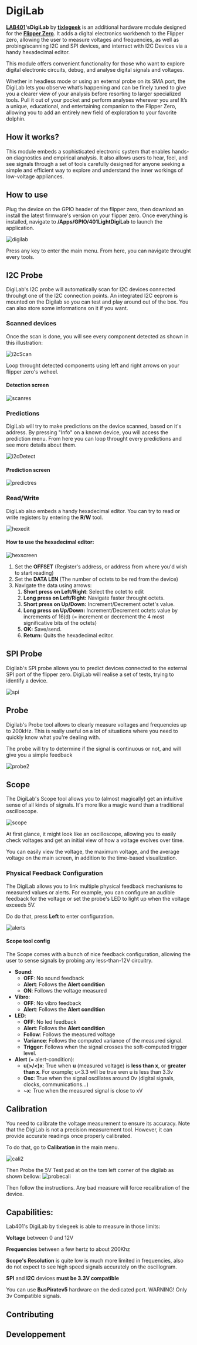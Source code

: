 # DigiLab

**[LAB401](https://lab401.com)'sDigiLab** by **[tixlegeek](https://cyberpunk.company)** is an additional hardware module designed for the **[Flipper Zero](https://flipperzero.one/)**. It adds a digital electronics workbench to the Flipper zero, allowing the user to measure voltages and frequencies, as well as probing/scanning I2C and SPI devices, and interract with I2C Devices via a handy hexadecimal editor.

This module offers convenient functionality for those who want to explore digital electronic circuits, debug, and analyse digital signals and voltages.

Whether in headless mode or using an external probe on its SMA port, the DigiLab lets you observe what’s happening and can be finely tuned to give you a clearer view of your analysis before resorting to larger specialized tools. Pull it out of your pocket and perform analyses wherever you are! It’s a unique, educational, and entertaining companion to the Flipper Zero, allowing you to add an entirely new field of exploration to your favorite dolphin.



## How it works?

This module embeds a sophisticated electronic system that enables hands-on diagnostics and empirical analysis. It also allows users to hear, feel, and see signals through a set of tools carefully designed for anyone seeking a simple and efficient way to explore and understand the inner workings of low-voltage appliances.



## How to use

Plug the device on the GPIO header of the flipper zero, then download an install the latest firmware's version on your flipper zero. 
Once everything is installed, navigate to **/Apps/GPIO/401LightDigiLab** to launch the application.

![digilab](./README.assets/digilab.gif)

Press any key to enter the main menu. From here, you can navigate throught every tools.

## I2C Probe

DigiLab's I2C probe will automatically scan for I2C devices connected throuhgt one of the I2C connection points. An integrated I2C eeprom is mounted on the Digilab so you can test and play around out of the box. You can also store some informations on it if you want.

### Scanned devices

Once the scan is done, you will see every component detected as shown in this illustration:

![i2cScan](./README.assets/i2cScan.gif)

Loop throught detected components using left and right arrows on your flipper zero's weheel.

#### Detection screen

![scanres](./README.assets/scanres.png)

### Predictions

DigiLab will try to make predictions on the device scanned, based on it's address. By pressing "Info" on a known device, you will access the prediction menu. From here you can loop throught every predictions and see more details about them.

![i2cDetect](./README.assets/i2cDetect.gif)

#### Prediction screen

![predictres](./README.assets/predictres.png)

### Read/Write

DigiLab also embeds a handy hexadecimal editor. You can try to read or write registers by entering the **R/W** tool.

![hexedit](./README.assets/hexedit.gif)

#### How to use the hexadecimal editor:

![hexscreen](./README.assets/hexscreen.png)

1. Set the **OFFSET** (Register's address, or address from where you'd wish to start reading)
2. Set the **DATA LEN** (The number of octets to be red from the device)
3. Navigate the data using arrows:
   1. **Short press on Left/Right**: Select the octet to edit
   2. **Long press on Left/Right:** Navigate faster throught octets.
   3. **Short press on Up/Down:** Increment/Decrement octet's value.
   4. **Long press on Up/Down:** Increment/Decrement octets value by increments of 16(d) (= increment or decrement the 4 most significative bits of the octets)
   5. **OK:** Save/send.
   6. **Return:** Quits the hexadecimal editor.

## SPI Probe

Digilab's SPI probe allows you to predict devices connected to the external SPI port of the flipper zero. DigiLab will realise a set of tests, trying to identify a device.

![spi](./README.assets/spi.gif)

## Probe

Digilab's Probe tool allows to clearly measure voltages and frequencies up to 200kHz. This is really useful on a lot of situations where you need to quickly know what you're dealing with.

The probe will try to determine if the signal is continuous or not, and will give you a simple feedback

![probe2](./README.assets/probe2.gif)

## Scope

The DigiLab's Scope tool allows you to (almost magically) get an intuitive sense of all kinds of signals. It's more like a magic wand than a traditional oscilloscope.

![scope](./README.assets/scope.gif)

At first glance, it might look like an oscilloscope, allowing you to easily check voltages and get an initial view of how a voltage evolves over time. 

You can easily view the voltage, the maximum voltage, and the average voltage on the main screen, in addition to the time-based visualization.

### Physical Feedback Configuration

The DigiLab allows you to link multiple physical feedback mechanisms to measured values or alerts. For example, you can configure an audible feedback for the voltage or set the probe's LED to light up when the voltage exceeds 5V.

Do do that, press **Left** to enter configuration.

![alerts](./README.assets/alerts.gif)

#### Scope tool config

The Scope comes with a bunch of nice feedback configuration, allowing the user to sense signals by probing any less-than-12V circuitry.

- **Sound**:
  - **OFF**: No sound feedback
  - **Alert**: Follows the **Alert condition**
  - **ON**: Follows the voltage measured
- **Vibro**:
  - **OFF**: No vibro feedback
  - **Alert**: Follows the **Alert condition**
- **LED**:
  - **OFF**: No led feedback
  - **Alert**: Follows the **Alert condition**
  - **Follow**: Follows the measured voltage
  - **Variance**: Follows the computed variance of the measured signal.
  - **Trigger**: Follows when the signal crosses the soft-computed trigger level.
- **Alert** (= alert-condition):
  - **u(>/<)x**: True when **u** (measured voltage) is **less than x**, or **greater than x**. For example; u<3.3 will be true wen u is less than 3.3v
  - **Osc**: True when the signal oscillates around 0v (digital signals, clocks, communications...)
  - **~x**: True when the measured signal is close to xV



## Calibration

You need to calibrate the voltage measurement to ensure its accuracy. Note that the DigiLab is not a precision measurement tool. However, it can provide accurate readings once properly calibrated.

To do that, go to **Calibration** in the main menu.

![cali2](./README.assets/cali.png)

Then Probe the 5V Test pad at on the tom left corner of the digilab as shown bellow:
![probecali](./README.assets/probecali.png)

Then follow the instructions. Any bad measure will force recalibration of the device.

## Capabilities:

Lab401's DigiLab by tixlegeek is able to measure in those limits:

**Voltage** between 0 and 12V

**Frequencies** between a few hertz to about 200Khz

**Scope's Resolution** is quite low is much more limited in frequencies, also do not expect to see high speed signals accurately on the oscillogram.

**SPI** and **I2C** devices **must be 3.3V compatible**

You can use **BusPiratev5** hardware on the dedicated port. WARNING! Only 3v Compatible signals.

## Contributing



## Developpement